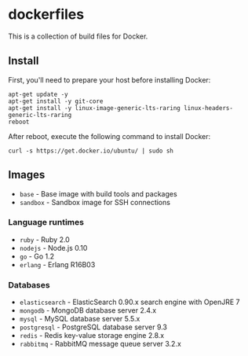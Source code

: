 # dockerfiles

This is a collection of build files for Docker.

## Install

First, you'll need to prepare your host before installing Docker:

```
apt-get update -y
apt-get install -y git-core
apt-get install -y linux-image-generic-lts-raring linux-headers-generic-lts-raring
reboot
```

After reboot, execute the following command to install Docker:

```
curl -s https://get.docker.io/ubuntu/ | sudo sh
```

## Images

- `base`    - Base image with build tools and packages
- `sandbox` - Sandbox image for SSH connections

### Language runtimes

- `ruby`   - Ruby 2.0
- `nodejs` - Node.js 0.10
- `go`     - Go 1.2
- `erlang` - Erlang R16B03

### Databases

- `elasticsearch` - ElasticSearch 0.90.x search engine with OpenJRE 7
- `mongodb`       - MongoDB database server 2.4.x
- `mysql`         - MySQL database server 5.5.x
- `postgresql`    - PostgreSQL database server 9.3
- `redis`         - Redis key-value storage engine 2.8.x
- `rabbitmq`      - RabbitMQ message queue server 3.2.x